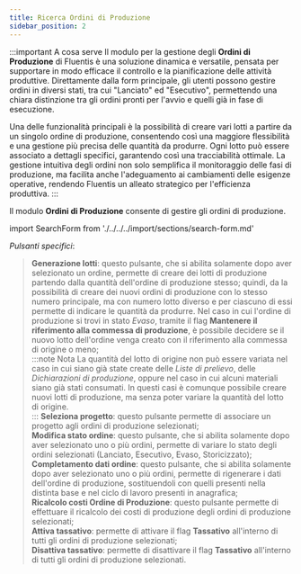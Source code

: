 ```yaml
---
title: Ricerca Ordini di Produzione
sidebar_position: 2
---
```


:::important A cosa serve
Il modulo per la gestione degli **Ordini di Produzione** di Fluentis è una soluzione dinamica e versatile, pensata per supportare in modo efficace il controllo e la pianificazione delle attività produttive. Direttamente dalla form principale, gli utenti possono gestire ordini in diversi stati, tra cui "Lanciato" ed "Esecutivo", permettendo una chiara distinzione tra gli ordini pronti per l'avvio e quelli già in fase di esecuzione.

Una delle funzionalità principali è la possibilità di creare vari lotti a partire da un singolo ordine di produzione, consentendo così una maggiore flessibilità e una gestione più precisa delle quantità da produrre. Ogni lotto può essere associato a dettagli specifici, garantendo così una tracciabilità ottimale. La gestione intuitiva degli ordini non solo semplifica il monitoraggio delle fasi di produzione, ma facilita anche l'adeguamento ai cambiamenti delle esigenze operative, rendendo Fluentis un alleato strategico per l'efficienza produttiva.
:::

Il modulo **Ordini di Produzione** consente di gestire gli ordini di produzione.

import SearchForm from './../../../import/sections/search-form.md'

<SearchForm />

*Pulsanti specifici*:

> **Generazione lotti**: questo pulsante, che si abilita solamente dopo aver selezionato un ordine, permette di creare dei lotti di produzione partendo dalla quantità dell'ordine di produzione stesso; quindi, da la possibilità di creare dei nuovi ordini di produzione con lo stesso numero principale, ma con numero lotto diverso e per ciascuno di essi permette di indicare le quantità da produrre. Nel caso in cui l'ordine di produzione si trovi in stato *Evaso*, tramite il flag **Mantenere il riferimento alla commessa di produzione**, è possibile decidere se il nuovo lotto dell'ordine venga creato con il riferimento alla commessa di origine o meno;     
:::note Nota
La quantità del lotto di origine non può essere variata nel caso in cui siano già state create delle *Liste di prelievo*, delle *Dichiarazioni di produzione*, oppure nel caso in cui alcuni materiali siano già stati consumati. In questi casi è comunque possibile creare nuovi lotti di produzione, ma senza poter variare la quantità del lotto di origine.          
:::
> **Seleziona progetto**: questo pulsante permette di associare un progetto agli ordini di produzione selezionati;    
> **Modifica stato ordine**: questo pulsante, che si abilita solamente dopo aver selezionato uno o più ordini, permette di variare lo stato degli ordini selezionati (Lanciato, Esecutivo, Evaso, Storicizzato);     
> **Completamento dati ordine**: questo pulsante, che si abilita solamente dopo aver selezionato uno o più ordini, permette di rigenerare i dati dell'ordine di produzione, sostituendoli con quelli presenti nella distinta base e nel ciclo di lavoro presenti in anagrafica;    
> **Ricalcolo costi Ordine di Produzione**: questo pulsante permette di effettuare il ricalcolo dei costi di produzione degli ordini di produzione selezionati;            
> **Attiva tassativo**: permette di attivare il flag **Tassativo** all'interno di tutti gli ordini di produzione selezionati;       
> **Disattiva tassativo**: permette di disattivare il flag **Tassativo** all'interno di tutti gli ordini di produzione selezionati. 
         




